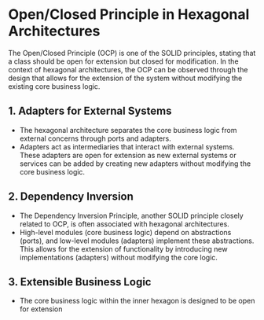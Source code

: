 # Open/Closed Principle in Hexagonal Architectures

The Open/Closed Principle (OCP) is one of the SOLID principles, stating that a class should be open for extension but
closed for modification. In the context of hexagonal architectures, the OCP can be observed through the design that
allows for the extension of the system without modifying the existing core business logic.

## 1. Adapters for External Systems

- The hexagonal architecture separates the core business logic from external concerns through ports and adapters.
- Adapters act as intermediaries that interact with external systems. These adapters are open for extension as new
  external systems or services can be added by creating new adapters without modifying the core business logic.

## 2. Dependency Inversion

- The Dependency Inversion Principle, another SOLID principle closely related to OCP, is often associated with hexagonal
  architectures.
- High-level modules (core business logic) depend on abstractions (ports), and low-level modules (adapters) implement
  these abstractions. This allows for the extension of functionality by introducing new implementations (adapters)
  without modifying the core logic.

## 3. Extensible Business Logic

- The core business logic within the inner hexagon is designed to be open for extension
